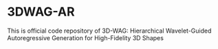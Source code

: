 # 3DWAG-AR
This is official code repository  of  3D-WAG: Hierarchical Wavelet-Guided Autoregressive Generation for High-Fidelity 3D Shapes
